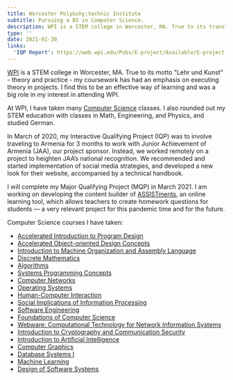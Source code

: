 ```yaml
---
title: Worcester Poly&shy;technic Institute
subtitle: Pursuing a BS in Computer Science.
description: WPI is a STEM college in Worcester, MA. True to its translated motto of theory and practice, my coursework has had an emphasis on executing theory in projects. I find this to be an effective way of learning and was a big role in my interest in attending WPI. At WPI, I have taken many Computer Science classes. I also rounded out my STEM education with classes in Math, Engineering, and Physics, and studied German.
type: ''
date: 2021-01-30
links:
  'IQP Report': https://web.wpi.edu/Pubs/E-project/Available/E-project-051520-172624/unrestricted/Improving_the_Recognition_of_Junior_Achievement_of_Armenia.pdf
---
```

<a href="https://www.wpi.edu/">WPI</a> is a STEM college in Worcester, MA. True to its motto "Lehr und Kunst" - theory and practice - my coursework has had an emphasis on executing theory in projects. I find this to be an effective way of learning and was a big role in my interest in attending WPI.

At WPI, I have taken many <a href="https://www.wpi.edu/academics/departments/computer-science">Computer Science</a> classes. I also rounded out my STEM education with classes in Math, Engineering, and Physics, and studied German.

In March of 2020, my Interactive Qualifying Project (IQP) was to involve traveling to Armenia for 3 months to work with Junior Achievement of Armenia (JAA), our project sponsor. Instead, we worked remotely on a project to heighten JAA’s national recognition. We recommended and started implementation of social media strategies, and developed a new look for their website, accompanied by a technical handbook.

I will complete my Major Qualifying Project (MQP) in March 2021. I am working on developing the content builder of <a href="https://new.assistments.org/">ASSISTments</a>, an online learning tool, which allows teachers to create homework questions for students — a very relevant project for this pandemic time and for the future.

Computer Science courses I have taken:
<ul>
    <li><a href="https://www.wpi.edu/academics/calendar-courses/course-descriptions/17851/computer-science#CS-1102">Accelerated Introduction to Program Design</a></li>
    <li><a href="https://www.wpi.edu/academics/calendar-courses/course-descriptions/17851/computer-science#CS-2103">Accelerated Object-oriented Design Concepts</a></li>
    <li><a href="https://www.wpi.edu/academics/calendar-courses/course-descriptions/17851/computer-science#CS-2011">Introduction to Machine Organization and Assembly Language</a></li>
    <li><a href="https://www.wpi.edu/academics/calendar-courses/course-descriptions/17851/computer-science#CS-2022">Discrete Mathematics</a></li>
    <li><a href="https://www.wpi.edu/academics/calendar-courses/course-descriptions/17851/computer-science#CS-2223">Algorithms</a></li>
    <li><a href="https://www.wpi.edu/academics/calendar-courses/course-descriptions/17851/computer-science#CS-2303">Systems Programming Concepts</a></li>
    <li><a href="https://www.wpi.edu/academics/calendar-courses/course-descriptions/17851/computer-science#CS-3516">Computer Networks</a></li>
    <li><a href="https://www.wpi.edu/academics/calendar-courses/course-descriptions/17851/computer-science#CS-3013">Operating Systems</a></li>
    <li><a href="https://www.wpi.edu/academics/calendar-courses/course-descriptions/17851/computer-science#CS-3041">Human-Computer Interaction</a></li>
    <li><a href="https://www.wpi.edu/academics/calendar-courses/course-descriptions/17851/computer-science#CS-3043">Social Implications of Information Processing</a></li>
    <li><a href="https://www.wpi.edu/academics/calendar-courses/course-descriptions/17851/computer-science#CS-3733">Software Engineering</a></li>
    <li><a href="https://www.wpi.edu/academics/calendar-courses/course-descriptions/17851/computer-science#CS-3133">Foundations of Computer Science</a></li>
    <li><a href="https://www.wpi.edu/academics/calendar-courses/course-descriptions/17851/computer-science#CS-4241">Webware: Computational Technology for Network Information Systems</a></li>
    <li><a href="https://www.wpi.edu/academics/calendar-courses/course-descriptions/17851/computer-science#CS-4801">Introduction to Cryptography and Communication Security</a></li>
    <li><a href="https://www.wpi.edu/academics/calendar-courses/course-descriptions/17851/computer-science#CS-4341">Introduction to Artificial Intelligence</a></li>
    <li><a href="https://www.wpi.edu/academics/calendar-courses/course-descriptions/17851/computer-science#CS-4731">Computer Graphics</a></li>
    <li><a href="https://www.wpi.edu/academics/calendar-courses/course-descriptions/17851/computer-science#CS-3431">Database Systems I</a></li>
    <li><a href="https://www.wpi.edu/academics/calendar-courses/course-descriptions/17851/computer-science#CS-4342">Machine Learning</a></li>
    <li><a href="https://www.wpi.edu/academics/calendar-courses/course-descriptions/17851/computer-science#CS-509">Design of Software Systems</a></li>
</ul>
